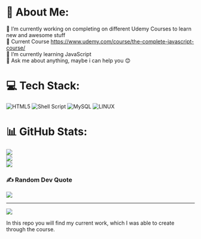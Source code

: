 # 💫 About Me:
🔭 I’m currently working on completing on different Udemy Courses to learn new and awesome stuff<br>
📖 Current Course https://www.udemy.com/course/the-complete-javascript-course/ <br>
🌱 I’m currently learning JavaScript<br>
💬 Ask me about anything, maybe i can help you 😊

# 💻 Tech Stack:
![HTML5](https://img.shields.io/badge/html5-%23E34F26.svg?style=flat-square&logo=html5&logoColor=white) ![Shell Script](https://img.shields.io/badge/shell_script-%23121011.svg?style=flat-square&logo=gnu-bash&logoColor=white) ![MySQL](https://img.shields.io/badge/mysql-%2300f.svg?style=flat-square&logo=mysql&logoColor=white) ![LINUX](https://img.shields.io/badge/Linux-FCC624?style=flat-square&logo=linux&logoColor=black)
# 📊 GitHub Stats:
![](https://github-readme-stats.vercel.app/api?username=CKnuchel&theme=dark&hide_border=false&include_all_commits=true&count_private=false)<br/>
![](https://github-readme-streak-stats.herokuapp.com/?user=CKnuchel&theme=dark&hide_border=false)<br/>
![](https://github-readme-stats.vercel.app/api/top-langs/?username=CKnuchel&theme=dark&hide_border=false&include_all_commits=true&count_private=false&layout=compact)

### ✍️ Random Dev Quote
![](https://quotes-github-readme.vercel.app/api?type=horizontal&theme=dark)

---
[![](https://visitcount.itsvg.in/api?id=CKnuchel&icon=0&color=0)](https://visitcount.itsvg.in)


In this repo you will find my current work, which I was able to create through the course.
